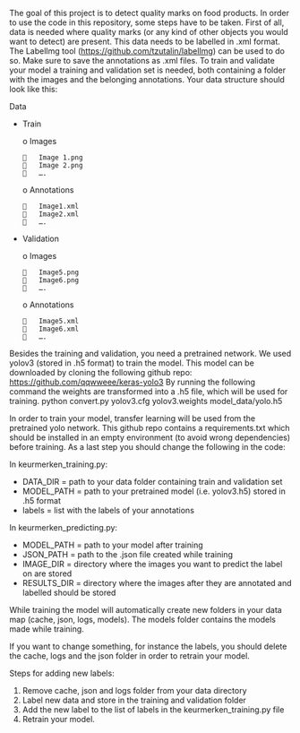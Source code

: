 The goal of this project is to detect quality marks on food products. In order to use the code in this repository, some steps have to be taken.
First of all, data is needed where quality marks (or any kind of other objects you would want to detect) are present. This data needs to be labelled in .xml format. The LabelImg tool (https://github.com/tzutalin/labelImg) can be used to do so. Make sure to save the annotations as .xml files.
To train and validate your model a training and validation set is needed, both containing a folder with the images and the belonging annotations. Your data structure should look like this:

Data

-	Train

    o	Images

        	Image 1.png
        	Image 2.png
        	….
        
    o	Annotations

        	Image1.xml
        	Image2.xml
        	….

-	Validation

     o	Images

        	Image5.png
        	Image6.png
        	….
        
     o	Annotations
     
        	Image5.xml
        	Image6.xml
        	….
        
        
Besides the training and validation, you need a pretrained network. We used yolov3 (stored in .h5 format) to train the model. This model can be downloaded by cloning the following github repo: 
https://github.com/qqwweee/keras-yolo3
By running the following command the weights are transformed into a .h5 file, which will be used for training. 
python convert.py yolov3.cfg yolov3.weights model_data/yolo.h5


In order to train your model, transfer learning will be used from the pretrained yolo network. This github repo contains a requirements.txt which should be installed in an empty environment (to avoid wrong dependencies) before training. 
As a last step you should change the following in the code:

In keurmerken_training.py:
- DATA_DIR =  path to your data folder containing train and validation set
- MODEL_PATH =  path to your pretrained model (i.e. yolov3.h5) stored in .h5 format
- labels = list with the labels of your annotations


In keurmerken_predicting.py:

- MODEL_PATH =  path to your model after training
- JSON_PATH = path to the .json file created while training
- IMAGE_DIR =  directory where the images you want to predict the label on are stored
- RESULTS_DIR =  directory where the images after they are annotated and labelled should be stored

While training the model will automatically create new folders in your data map (cache, json, logs, models). The models folder contains the models made while training. 

If you want to change something, for instance the labels, you should delete the cache, logs and the json folder in order to retrain your model. 

Steps for adding new labels:
1. Remove cache, json and logs folder from your data directory
2. Label new data and store in the training and validation folder
3. Add the new label to the list of labels in the keurmerken_training.py file
4. Retrain your model.

